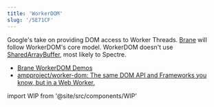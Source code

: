 ```yaml
---
title: 'WorkerDOM'
slug: '/5E71CF'
---
```


Google's take on providing DOM access to Worker Threads.
[Brane](../Projects/Brane.md) will follow WorkerDOM's core model.
WorkerDOM doesn't use [SharedArrayBuffer](SharedArrayBuffer.md), most likely to Spectre.

- [Brane WorkerDOM Demos](https://brane.vercel.app/)
- [ampproject/worker-dom: The same DOM API and Frameworks you know, but in a Web Worker.](https://github.com/ampproject/worker-dom/)

import WIP from '@site/src/components/WIP'

<WIP />